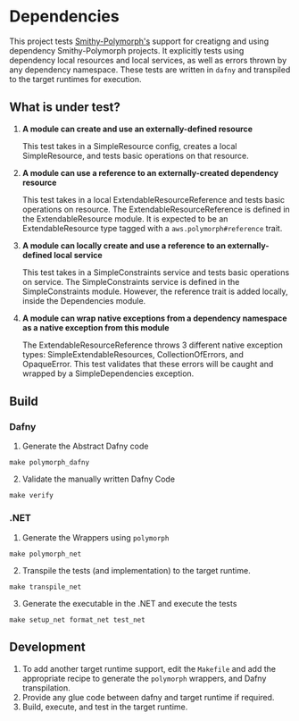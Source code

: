 # Dependencies

This project tests [Smithy-Polymorph's](../../smithy-polymorph) support 
for creatigng and using dependency Smithy-Polymorph projects.
It explicitly tests using dependency local resources and local services,
as well as errors thrown by any dependency namespace.
These tests are written in `dafny` and transpiled to the target runtimes for execution.

## What is under test?

1. **A module can create and use an externally-defined resource** 
   
   This test takes in a SimpleResource config, creates a local SimpleResource, and tests basic operations on that resource.
2. **A module can use a reference to an externally-created dependency resource**

   This test takes in a local ExtendableResourceReference and tests basic operations on resource.
   The ExtendableResourceReference is defined in the ExtendableResource module.
   It is expected to be an ExtendableResource type tagged with a `aws.polymorph#reference` trait.
3. **A module can locally create and use
     a reference to an externally-defined local service**

   This test takes in a SimpleConstraints service and tests basic operations on service.
   The SimpleConstraints service is defined in the SimpleConstraints module.
   However, the reference trait is added locally, inside the Dependencies module.
4. **A module can wrap native exceptions from a dependency namespace
   as a native exception from this module**

   The ExtendableResourceReference throws 3 different native exception types: SimpleExtendableResources, CollectionOfErrors, and OpaqueError.
   This test validates that these errors will be caught and wrapped by a SimpleDependencies exception.

## Build
### Dafny
1. Generate the Abstract Dafny code
```
make polymorph_dafny
```

2. Validate the manually written Dafny Code
```
make verify
```

### .NET
1. Generate the Wrappers using `polymorph`
```
make polymorph_net
```

2. Transpile the tests (and implementation) to the target runtime.
```
make transpile_net
```

3. Generate the executable in the .NET and execute the tests
```
make setup_net format_net test_net
```

## Development
1. To add another target runtime support,
   edit the `Makefile` and add the appropriate recipe to 
   generate the `polymorph` wrappers, and Dafny transpilation.
2. Provide any glue code between dafny and target runtime if required.
3. Build, execute, and test in the target runtime.
